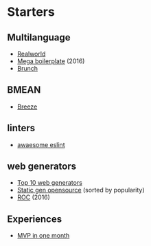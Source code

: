 # Starters

## Multilanguage
- [Realworld](https://github.com/gothinkster/realworld)
- [Mega boilerplate](http://megaboilerplate.com) (2016)
- [Brunch](http://brunch.io/skeletons)

## BMEAN
- [Breeze](http://breeze.github.io/doc-samples/zza-mongo.html)

## linters
- [awaesome eslint](https://github.com/dustinspecker/awesome-eslint)

## web generators
- [Top 10 web generators](https://www.netlify.com/blog/2016/05/02/top-ten-static-website-generators/)
- [Static gen opensource](https://www.staticgen.com) (sorted by popularity)
- [ROC](https://github.com/rocjs/roc) (2016)


## Experiences
- [MVP in one month](https://hackernoon.com/how-we-launched-our-first-mvp-in-one-month-6239aca8e63e)

